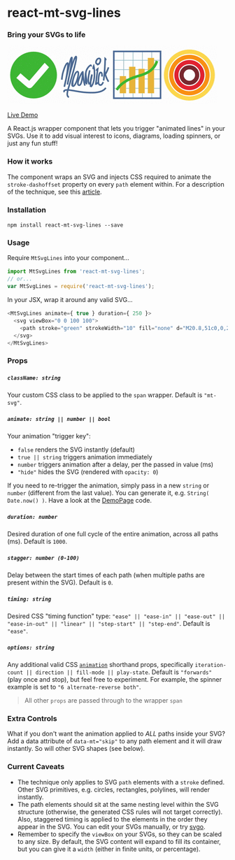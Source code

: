 react-mt-svg-lines
==================

### Bring your SVGs to life

![GIF Demo](showcase.gif)

[Live Demo](http://moarwick.github.io/react-mt-svg-lines)

A React.js wrapper component that lets you trigger "animated lines" in your SVGs. Use it to add visual interest to icons, diagrams, loading spinners, or just any fun stuff!


### How it works
The component wraps an SVG and injects CSS required to animate the `stroke-dashoffset` property on every `path` element within. For a description of the technique, see this [article](https://css-tricks.com/svg-line-animation-works/).


### Installation
```
npm install react-mt-svg-lines --save
```

### Usage
Require `MtSvgLines` into your component...
```js
import MtSvgLines from 'react-mt-svg-lines';
// or...
var MtSvgLines = require('react-mt-svg-lines');
```

In your JSX, wrap it around any valid SVG...
```js
<MtSvgLines animate={ true } duration={ 250 }>
  <svg viewBox="0 0 100 100">
    <path stroke="green" strokeWidth="10" fill="none" d="M20.8,51c0,0,20.8,18.2,21.5,18.2c0.6,0,33.3-38.5,33.3-38.5"/>
  </svg>
</MtSvgLines>
```


### Props

##### `className: string`
Your custom CSS class to be applied to the `span` wrapper. Default is `"mt-svg"`.

##### `animate: string || number || bool`
Your animation "trigger key":

* `false` renders the SVG instantly (default)
* `true || string` triggers animation immediately
* `number` triggers animation after a delay, per the passed in value (ms)  
* `"hide"` hides the SVG (rendered with `opacity: 0`)

If you need to re-trigger the animation, simply pass in a new `string` or `number` (different from the last value). You can generate it, e.g. `String( Date.now() )`. Have a look at the [DemoPage](https://github.com/moarwick/react-mt-svg-lines/blob/master/src/components/DemoPage.js) code.

##### `duration: number`
Desired duration of one full cycle of the entire animation, across all paths (ms). Default is `1000`.

##### `stagger: number (0-100)`
Delay between the start times of each path (when multiple paths are present within the SVG). Default is `0`.

##### `timing: string`
Desired CSS "timing function" type: `"ease" || "ease-in" || "ease-out" || "ease-in-out" || "linear" || "step-start" || "step-end"`. Default is `"ease"`.

##### `options: string`
Any additional valid CSS [`animation`](https://developer.mozilla.org/en-US/docs/Web/CSS/animation) shorthand props, specifically `iteration-count || direction || fill-mode || play-state`. Default is `"forwards"` (play once and stop), but feel free to experiment. For example, the spinner example is set to `"6 alternate-reverse both"`.

> All other `props` are passed through to the wrapper `span`


### Extra Controls
What if you don't want the animation applied to *ALL* paths inside your SVG? Add a data attribute of `data-mt="skip"` to any path element and it will draw instantly. So will other SVG shapes (see below).


### Current Caveats
* The technique only applies to SVG `path` elements with a `stroke` defined. Other SVG primitives, e.g. circles, rectangles, polylines, will render instantly.
* The path elements should sit at the same nesting level within the SVG structure (otherwise, the generated CSS rules will not target correctly). Also, staggered timing is applied to the elements in the order they appear in the SVG. You can edit your SVGs manually, or try [svgo](https://github.com/svg/svgo).
* Remember to specify the `viewBox` on your SVGs, so they can be scaled to any size. By default, the SVG content will expand to fill its container, but you can give it a `width` (either in finite units, or percentage).
